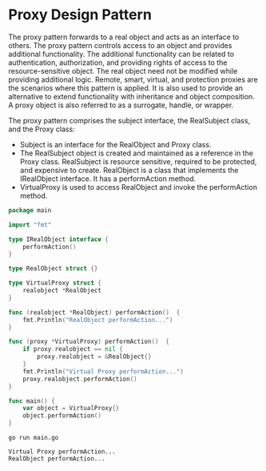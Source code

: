 # Proxy Design Pattern
The proxy pattern forwards to a real object and acts as an interface to others. The proxy
pattern controls access to an object and provides additional functionality. The additional
functionality can be related to authentication, authorization, and providing rights of access
to the resource-sensitive object. The real object need not be modified while providing
additional logic. Remote, smart, virtual, and protection proxies are the scenarios where this
pattern is applied. It is also used to provide an alternative to extend functionality with
inheritance and object composition. A proxy object is also referred to as a surrogate, handle,
or wrapper.

The proxy pattern comprises the subject interface, the RealSubject class, and the Proxy
class:

* Subject is an interface for the RealObject and Proxy class.
* The RealSubject object is created and maintained as a reference in the Proxy
  class. RealSubject is resource sensitive, required to be protected, and expensive
  to create. RealObject is a class that implements the IRealObject interface. It
  has a performAction method.
* VirtualProxy is used to access RealObject and invoke the performAction
  method.
  
```go
package main

import "fmt"

type IRealObject interface {
	performAction()
}

type RealObject struct {}

type VirtualProxy struct {
	realobject *RealObject
}

func (realobject *RealObject) performAction()  {
	fmt.Println("RealObject performAction...")
}

func (proxy *VirtualProxy) performAction()  {
	if proxy.realobject == nil {
		proxy.realobject = &RealObject{}
	}
	fmt.Println("Virtual Proxy performAction...")
	proxy.realobject.performAction()
}

func main() {
	var object = VirtualProxy{}
	object.performAction()
}
```

```
go run main.go

Virtual Proxy performAction...
RealObject performAction...
```